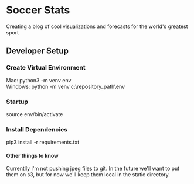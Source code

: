 # Soccer Stats
Creating a blog of cool visualizations and forecasts for the world's greatest sport

## Developer Setup
### Create Virtual Environment
Mac: python3 -m venv env  
Windows: python -m venv c:\repository_path\env

### Startup
source env/bin/activate

### Install Dependencies
pip3 install -r requirements.txt

#### Other things to know
Currentlly I'm not pushing jpeg files to git.  In the future we'll want to put them on s3, but for now we'll keep them local in the static directory.